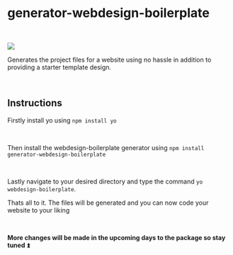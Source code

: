 # generator-webdesign-boilerplate

<br>

<a href="https://www.npmjs.com/package/generator-webdesign-boilerplate"><img src="https://nodei.co/npm/generator-webdesign-boilerplate.png?downloadRank=true&downloads=true&downloadRank=true&stars=true" /></a>

Generates the project files for a website using no hassle in addition to providing a starter template design.


<br>


## Instructions


Firstly install yo using ``npm install yo``


<br>


Then install the webdesign-boilerplate generator using ``npm install generator-webdesign-boilerplate``


<br>


Lastly navigate to your desired directory and type the command  ```yo webdesign-boilerplate```. 


Thats all to it. The files will be generated and you can now code your website to your liking


<br>

**More changes will be made in the upcoming days to the package so stay tuned ⏫**
